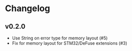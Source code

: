 Changelog
=========

## v0.2.0

- Use String on error type for memory layout (#5)
- Fix for memory layout for STM32/DeFuse extensions (#3)
